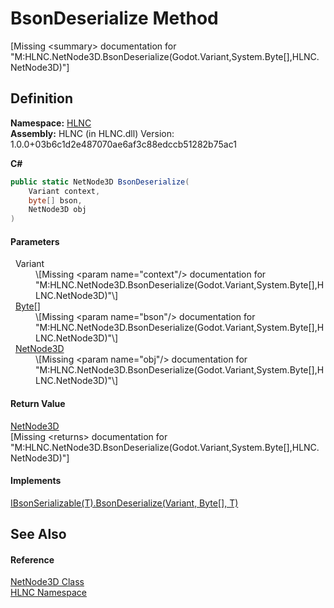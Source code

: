 # BsonDeserialize Method


\[Missing &lt;summary&gt; documentation for "M:HLNC.NetNode3D.BsonDeserialize(Godot.Variant,System.Byte[],HLNC.NetNode3D)"\]



## Definition
**Namespace:** <a href="N_HLNC">HLNC</a>  
**Assembly:** HLNC (in HLNC.dll) Version: 1.0.0+03b6c1d2e487070ae6af3c88edccb51282b75ac1

**C#**
``` C#
public static NetNode3D BsonDeserialize(
	Variant context,
	byte[] bson,
	NetNode3D obj
)
```



#### Parameters
<dl><dt>  Variant</dt><dd>\[Missing &lt;param name="context"/&gt; documentation for "M:HLNC.NetNode3D.BsonDeserialize(Godot.Variant,System.Byte[],HLNC.NetNode3D)"\]</dd><dt>  <a href="https://learn.microsoft.com/dotnet/api/system.byte" target="_blank" rel="noopener noreferrer">Byte</a>[]</dt><dd>\[Missing &lt;param name="bson"/&gt; documentation for "M:HLNC.NetNode3D.BsonDeserialize(Godot.Variant,System.Byte[],HLNC.NetNode3D)"\]</dd><dt>  <a href="T_HLNC_NetNode3D">NetNode3D</a></dt><dd>\[Missing &lt;param name="obj"/&gt; documentation for "M:HLNC.NetNode3D.BsonDeserialize(Godot.Variant,System.Byte[],HLNC.NetNode3D)"\]</dd></dl>

#### Return Value
<a href="T_HLNC_NetNode3D">NetNode3D</a>  
\[Missing &lt;returns&gt; documentation for "M:HLNC.NetNode3D.BsonDeserialize(Godot.Variant,System.Byte[],HLNC.NetNode3D)"\]

#### Implements
<a href="M_HLNC_IBsonSerializable_1_BsonDeserialize">IBsonSerializable(T).BsonDeserialize(Variant, Byte[], T)</a>  


## See Also


#### Reference
<a href="T_HLNC_NetNode3D">NetNode3D Class</a>  
<a href="N_HLNC">HLNC Namespace</a>  
